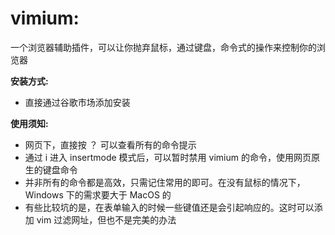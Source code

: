 # vimium:

一个浏览器辅助插件，可以让你抛弃鼠标，通过键盘，命令式的操作来控制你的浏览器

**安装方式:**

* 直接通过谷歌市场添加安装


**使用须知:**

* 网页下，直接按 ？ 可以查看所有的命令提示
* 通过 i 进入 insertmode 模式后，可以暂时禁用 vimium 的命令，使用网页原生的键盘命令
* 并非所有的命令都是高效，只需记住常用的即可。在没有鼠标的情况下，Windows 下的需求要大于 MacOS 的
* 有些比较坑的是，在表单输入的时候一些键值还是会引起响应的。这时可以添加 vim 过滤网址，但也不是完美的办法
